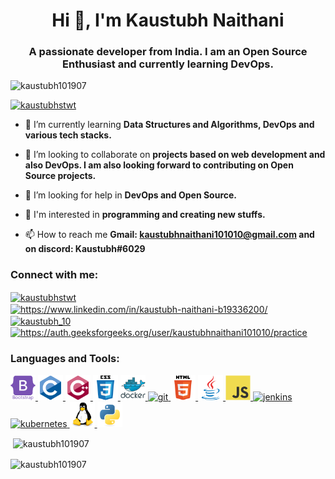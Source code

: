 <h1 align="center">Hi 👋, I'm Kaustubh Naithani</h1>
<h3 align="center">A passionate developer from India. I am an Open Source Enthusiast and currently learning DevOps.</h3>

<p align="left"> <img src="https://komarev.com/ghpvc/?username=kaustubh101907&label=Profile%20views&color=0e75b6&style=flat" alt="kaustubh101907" /> </p>

<p align="left"> <a href="https://twitter.com/kaustubhstwt" target="blank"><img src="https://img.shields.io/twitter/follow/kaustubhstwt?logo=twitter&style=for-the-badge" alt="kaustubhstwt" /></a> </p>

- 🌱 I’m currently learning **Data Structures and Algorithms, DevOps and various tech stacks.**

- 👯 I’m looking to collaborate on **projects based on web development and also DevOps. I am also looking forward to contributing on Open Source projects.**

- 🤝 I’m looking for help in **DevOps and Open Source.**

- 👀 I'm interested in **programming and creating new stuffs.**

- 📫 How to reach me **Gmail: kaustubhnaithani101010@gmail.com and on discord: Kaustubh#6029**

<h3 align="left">Connect with me:</h3>
<p align="left">
<a href="https://twitter.com/kaustubhstwt" target="blank"><img align="center" src="https://raw.githubusercontent.com/rahuldkjain/github-profile-readme-generator/master/src/images/icons/Social/twitter.svg" alt="kaustubhstwt" height="30" width="40" /></a>
<a href="https://linkedin.com/in/https://www.linkedin.com/in/kaustubh-naithani-b19336200/" target="blank"><img align="center" src="https://raw.githubusercontent.com/rahuldkjain/github-profile-readme-generator/master/src/images/icons/Social/linked-in-alt.svg" alt="https://www.linkedin.com/in/kaustubh-naithani-b19336200/" height="30" width="40" /></a>
<a href="https://www.leetcode.com/kaustubh_10" target="blank"><img align="center" src="https://raw.githubusercontent.com/rahuldkjain/github-profile-readme-generator/master/src/images/icons/Social/leet-code.svg" alt="kaustubh_10" height="30" width="40" /></a>
<a href="https://auth.geeksforgeeks.org/user/https://auth.geeksforgeeks.org/user/kaustubhnaithani101010/practice" target="blank"><img align="center" src="https://raw.githubusercontent.com/rahuldkjain/github-profile-readme-generator/master/src/images/icons/Social/geeks-for-geeks.svg" alt="https://auth.geeksforgeeks.org/user/kaustubhnaithani101010/practice" height="30" width="40" /></a>
</p>

<h3 align="left">Languages and Tools:</h3>
<p align="left"> <a href="https://getbootstrap.com" target="_blank" rel="noreferrer"> <img src="https://raw.githubusercontent.com/devicons/devicon/master/icons/bootstrap/bootstrap-plain-wordmark.svg" alt="bootstrap" width="40" height="40"/> </a> <a href="https://www.cprogramming.com/" target="_blank" rel="noreferrer"> <img src="https://raw.githubusercontent.com/devicons/devicon/master/icons/c/c-original.svg" alt="c" width="40" height="40"/> </a> <a href="https://www.w3schools.com/cpp/" target="_blank" rel="noreferrer"> <img src="https://raw.githubusercontent.com/devicons/devicon/master/icons/cplusplus/cplusplus-original.svg" alt="cplusplus" width="40" height="40"/> </a> <a href="https://www.w3schools.com/css/" target="_blank" rel="noreferrer"> <img src="https://raw.githubusercontent.com/devicons/devicon/master/icons/css3/css3-original-wordmark.svg" alt="css3" width="40" height="40"/> </a> <a href="https://www.docker.com/" target="_blank" rel="noreferrer"> <img src="https://raw.githubusercontent.com/devicons/devicon/master/icons/docker/docker-original-wordmark.svg" alt="docker" width="40" height="40"/> </a> <a href="https://git-scm.com/" target="_blank" rel="noreferrer"> <img src="https://www.vectorlogo.zone/logos/git-scm/git-scm-icon.svg" alt="git" width="40" height="40"/> </a> <a href="https://www.w3.org/html/" target="_blank" rel="noreferrer"> <img src="https://raw.githubusercontent.com/devicons/devicon/master/icons/html5/html5-original-wordmark.svg" alt="html5" width="40" height="40"/> </a> <a href="https://www.java.com" target="_blank" rel="noreferrer"> <img src="https://raw.githubusercontent.com/devicons/devicon/master/icons/java/java-original.svg" alt="java" width="40" height="40"/> </a> <a href="https://developer.mozilla.org/en-US/docs/Web/JavaScript" target="_blank" rel="noreferrer"> <img src="https://raw.githubusercontent.com/devicons/devicon/master/icons/javascript/javascript-original.svg" alt="javascript" width="40" height="40"/> </a> <a href="https://www.jenkins.io" target="_blank" rel="noreferrer"> <img src="https://www.vectorlogo.zone/logos/jenkins/jenkins-icon.svg" alt="jenkins" width="40" height="40"/> </a> <a href="https://kubernetes.io" target="_blank" rel="noreferrer"> <img src="https://www.vectorlogo.zone/logos/kubernetes/kubernetes-icon.svg" alt="kubernetes" width="40" height="40"/> </a> <a href="https://www.linux.org/" target="_blank" rel="noreferrer"> <img src="https://raw.githubusercontent.com/devicons/devicon/master/icons/linux/linux-original.svg" alt="linux" width="40" height="40"/> </a> <a href="https://www.python.org" target="_blank" rel="noreferrer"> <img src="https://raw.githubusercontent.com/devicons/devicon/master/icons/python/python-original.svg" alt="python" width="40" height="40"/> </a> </p>

<p>&nbsp;<img align="center" src="https://github-readme-stats.vercel.app/api?username=kaustubh101907&show_icons=true&locale=en" alt="kaustubh101907" /></p>

<p><img align="center" src="https://github-readme-streak-stats.herokuapp.com/?user=kaustubh101907&" alt="kaustubh101907" /></p>
